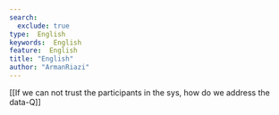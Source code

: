 ```yaml
---
search:
  exclude: true
type:  English
keywords:  English
feature:  English
title: "English"
author: "ArmanRiazi"
---
```


[[If we can not trust the participants in the sys, how do we address the data-Q]]